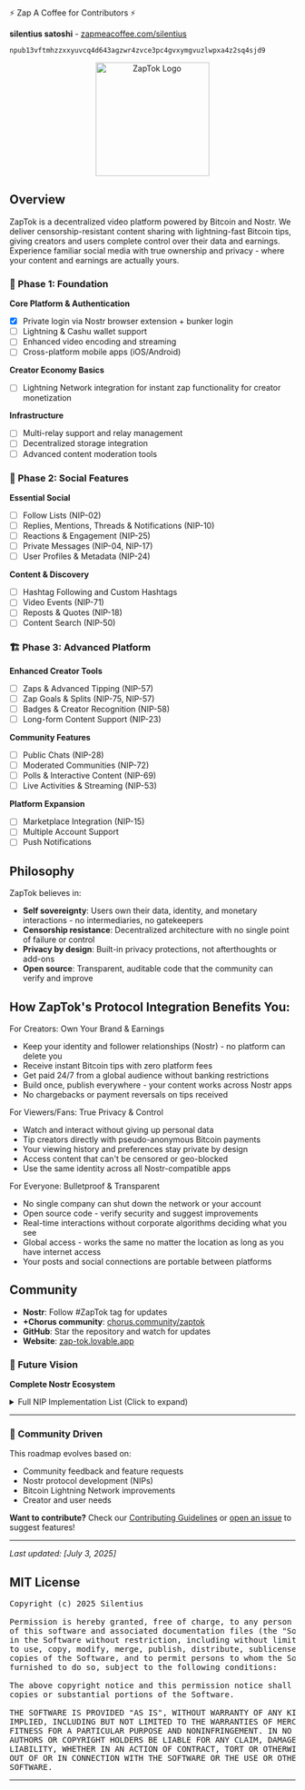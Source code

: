 ⚡ Zap A Coffee for Contributors ⚡

**silentius satoshi** - [zapmeacoffee.com/silentius](https://zapmeacoffee.com/npub13vftmhzzxxyuvcq4d643agzwr4zvce3pc4gvxymgvuzlwpxa4z2sq4sjd9)

`npub13vftmhzzxxyuvcq4d643agzwr4zvce3pc4gvxymgvuzlwpxa4z2sq4sjd9`

<div align="center">

<a href="https://zap-tok.lovable.app">
    <img src="./public/assets/images/zaptok-app-screenshot.png" alt="ZapTok Logo" title="ZapTok logo" width="200"/>
</a>

</div>

## Overview

ZapTok is a decentralized video platform powered by Bitcoin and Nostr. We deliver censorship-resistant content sharing with lightning-fast Bitcoin tips, giving creators and users complete control over their data and earnings. Experience familiar social media with true ownership and privacy - where your content and earnings are actually yours.

### 🎯 Phase 1: Foundation 
**Core Platform & Authentication**
- [x] Private login via Nostr browser extension + bunker login
- [ ] Lightning & Cashu wallet support
- [ ] Enhanced video encoding and streaming
- [ ] Cross-platform mobile apps (iOS/Android)

**Creator Economy Basics**
- [ ] Lightning Network integration for instant zap functionality for creator monetization

**Infrastructure**
- [ ] Multi-relay support and relay management
- [ ] Decentralized storage integration
- [ ] Advanced content moderation tools

### 🌟 Phase 2: Social Features 
**Essential Social**
- [ ] Follow Lists (NIP-02)
- [ ] Replies, Mentions, Threads & Notifications (NIP-10)
- [ ] Reactions & Engagement (NIP-25)
- [ ] Private Messages (NIP-04, NIP-17)
- [ ] User Profiles & Metadata (NIP-24)

**Content & Discovery**
- [ ] Hashtag Following and Custom Hashtags
- [ ] Video Events (NIP-71)
- [ ] Reposts & Quotes (NIP-18)
- [ ] Content Search (NIP-50)

### 🏗️ Phase 3: Advanced Platform
**Enhanced Creator Tools**
- [ ] Zaps & Advanced Tipping (NIP-57)
- [ ] Zap Goals & Splits (NIP-75, NIP-57)
- [ ] Badges & Creator Recognition (NIP-58)
- [ ] Long-form Content Support (NIP-23)

**Community Features**
- [ ] Public Chats (NIP-28)
- [ ] Moderated Communities (NIP-72)
- [ ] Polls & Interactive Content (NIP-69)
- [ ] Live Activities & Streaming (NIP-53)

**Platform Expansion**
- [ ] Marketplace Integration (NIP-15)
- [ ] Multiple Account Support
- [ ] Push Notifications

## Philosophy

ZapTok believes in:
- **Self sovereignty**: Users own their data, identity, and monetary interactions - no intermediaries, no gatekeepers
- **Censorship resistance**: Decentralized architecture with no single point of failure or control
- **Privacy by design**: Built-in privacy protections, not afterthoughts or add-ons 
- **Open source**: Transparent, auditable code that the community can verify and improve


## How ZapTok's Protocol Integration Benefits You:

For Creators:
Own Your Brand & Earnings

- Keep your identity and follower relationships (Nostr) - no platform can delete you
- Receive instant Bitcoin tips with zero platform fees
- Get paid 24/7 from a global audience without banking restrictions
- Build once, publish everywhere - your content works across Nostr apps
- No chargebacks or payment reversals on tips received
  
For Viewers/Fans:
True Privacy & Control

- Watch and interact without giving up personal data
- Tip creators directly with pseudo-anonymous Bitcoin payments
- Your viewing history and preferences stay private by design
- Access content that can't be censored or geo-blocked
- Use the same identity across all Nostr-compatible apps
  
For Everyone:
Bulletproof & Transparent

- No single company can shut down the network or your account
- Open source code - verify security and suggest improvements
- Real-time interactions without corporate algorithms deciding what you see
- Global access - works the same no matter the location as long as you have internet access 
- Your posts and social connections are portable between platforms


## Community

- **Nostr**: Follow #ZapTok tag for updates
- **+Chorus community**: [chorus.community/zaptok](https://chorus.community/group/34550%3A8b12bddc423189c660156eab1ea04e1d44cc6621c550c313686705f704dda895%3Anextblock-mbom1tn1)
- **GitHub**: Star the repository and watch for updates
- **Website**: [zap-tok.lovable.app](https://zap-tok.lovable.app)

### 🔮 Future Vision
**Complete Nostr Ecosystem**
<details>
<summary>Full NIP Implementation List (Click to expand)</summary>

**Protocol Fundamentals**
- [ ] Events/Relay Subscriptions (NIP-01)
- [ ] OpenTimestamps Attestations (NIP-03)
- [ ] DNS Address Verification (NIP-05)
- [x] Bech32 Encoding (NIP-19)
- [ ] URI Support (NIP-21)

**Advanced Features**
- [ ] Proof of Work (NIP-13)
- [ ] Custom Emoji (NIP-30)
- [ ] External Identities (NIP-39)
- [ ] Wallet Connect API (NIP-47)
- [ ] Gift Wraps & Seals (NIP-59)
- [ ] File Storage Integration (NIP-96)

**Specialized Content**
- [ ] Audio Tracks (kind:31337)
- [ ] Zap.Stream livestream integration 

**Developer Tools**
- [ ] Relay Authentication (NIP-42)
- [ ] Event Deletion (NIP-09)
- [ ] Delegated Event Signing (NIP-26) 
- [ ] Local Database & Offline Support
- [ ] ZapStore package Release

</details>

---

### 🤝 Community Driven
This roadmap evolves based on:
- Community feedback and feature requests
- Nostr protocol development (NIPs)
- Bitcoin Lightning Network improvements
- Creator and user needs

**Want to contribute?** Check our [Contributing Guidelines](CONTRIBUTING.md) or [open an issue](https://github.com/silentius-satoshi/ZapTok/issues) to suggest features!

---

*Last updated: [July 3, 2025]*

## MIT License
<pre>
Copyright (c) 2025 Silentius
    
Permission is hereby granted, free of charge, to any person obtaining a copy
of this software and associated documentation files (the "Software"), to deal
in the Software without restriction, including without limitation the rights
to use, copy, modify, merge, publish, distribute, sublicense, and/or sell
copies of the Software, and to permit persons to whom the Software is
furnished to do so, subject to the following conditions:

The above copyright notice and this permission notice shall be included in all
copies or substantial portions of the Software.

THE SOFTWARE IS PROVIDED "AS IS", WITHOUT WARRANTY OF ANY KIND, EXPRESS OR
IMPLIED, INCLUDING BUT NOT LIMITED TO THE WARRANTIES OF MERCHANTABILITY,
FITNESS FOR A PARTICULAR PURPOSE AND NONINFRINGEMENT. IN NO EVENT SHALL THE
AUTHORS OR COPYRIGHT HOLDERS BE LIABLE FOR ANY CLAIM, DAMAGES OR OTHER
LIABILITY, WHETHER IN AN ACTION OF CONTRACT, TORT OR OTHERWISE, ARISING FROM,
OUT OF OR IN CONNECTION WITH THE SOFTWARE OR THE USE OR OTHER DEALINGS IN THE
SOFTWARE.
</pre>


---
<div align="center">
